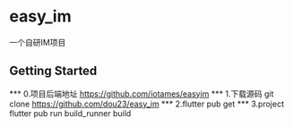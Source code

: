 # easy_im

一个自研IM项目

## Getting Started
*** 0.项目后端地址 https://github.com/iotames/easyim
*** 1.下载源码 git clone https://github.com/dou23/easy_im
*** 2.flutter pub get
*** 3.project flutter pub run build_runner build